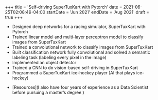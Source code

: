 +++
title = 'Self-driving SuperTuxKart with Pytorch'
date = 2021-06-25T02:08:49-04:00
startDate = 'Jun 2021'
endDate = 'Aug 2021'
draft = true
+++

- Designed deep networks for a racing simulator, SuperTuxKart with Pytorch
- Trained linear model and multi-layer perceptron model to classify images from SuperTuxKart
- Trained a convolutional network to classify images from SuperTuxKart
- Built classification network fully convolutional and solved a semantic labeling task (labeling every pixel
in the image)
- Implemented an object detector
- Trained a CNN to do vision-based self-driving in SuperTuxKart
- Programmed a SuperTuxKart ice-hockey player (AI that plays ice-hockey)
<!--more-->

- [Resources](I also have four years of experience as a Data Scientist before pursuing a master’s degree.)